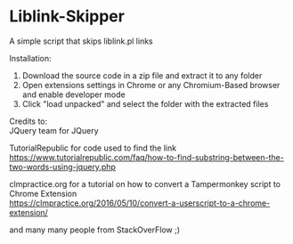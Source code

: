 # Liblink-Skipper
A simple script that skips liblink.pl links

Installation:
1. Download the source code in a zip file and extract it to any folder
2. Open extensions settings in Chrome or any Chromium-Based browser and enable developer mode
4. Click "load unpacked" and select the folder with the extracted files




Credits to: <br>
JQuery team for JQuery <br>

TutorialRepublic for code used to find the link <br>
https://www.tutorialrepublic.com/faq/how-to-find-substring-between-the-two-words-using-jquery.php <br>

clmpractice.org for a tutorial on how to convert a Tampermonkey script to Chrome Extension <br>
https://clmpractice.org/2016/05/10/convert-a-userscript-to-a-chrome-extension/<br>

and many many people from StackOverFlow ;)

